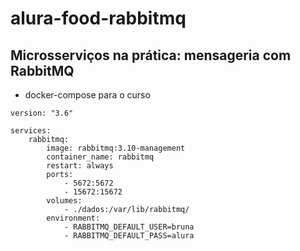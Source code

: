 # alura-food-rabbitmq

## Microsserviços na prática: mensageria com RabbitMQ


* docker-compose para o curso

```
version: "3.6"

services:
    rabbitmq:
        image: rabbitmq:3.10-management
        container_name: rabbitmq
        restart: always
        ports:
            - 5672:5672
            - 15672:15672
        volumes:
            - ./dados:/var/lib/rabbitmq/
        environment:
            - RABBITMQ_DEFAULT_USER=bruna
            - RABBITMQ_DEFAULT_PASS=alura
```
